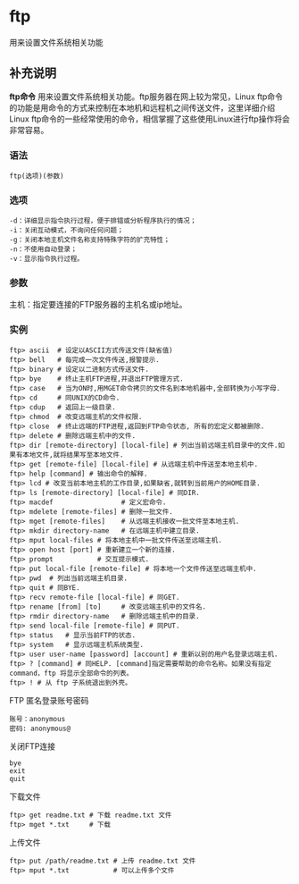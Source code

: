 ftp
===

用来设置文件系统相关功能

## 补充说明

**ftp命令** 用来设置文件系统相关功能。ftp服务器在网上较为常见，Linux ftp命令的功能是用命令的方式来控制在本地机和远程机之间传送文件，这里详细介绍Linux ftp命令的一些经常使用的命令，相信掌握了这些使用Linux进行ftp操作将会非常容易。

###  语法 

```shell
ftp(选项)(参数)
```

###  选项 

```shell
-d：详细显示指令执行过程，便于排错或分析程序执行的情况；
-i：关闭互动模式，不询问任何问题；
-g：关闭本地主机文件名称支持特殊字符的扩充特性；
-n：不使用自动登录；
-v：显示指令执行过程。
```

###  参数 

主机：指定要连接的FTP服务器的主机名或ip地址。

###  实例 

```shell
ftp> ascii  # 设定以ASCII方式传送文件(缺省值) 
ftp> bell   # 每完成一次文件传送,报警提示. 
ftp> binary # 设定以二进制方式传送文件. 
ftp> bye    # 终止主机FTP进程,并退出FTP管理方式. 
ftp> case   # 当为ON时,用MGET命令拷贝的文件名到本地机器中,全部转换为小写字母. 
ftp> cd     # 同UNIX的CD命令. 
ftp> cdup   # 返回上一级目录. 
ftp> chmod  # 改变远端主机的文件权限. 
ftp> close  # 终止远端的FTP进程,返回到FTP命令状态, 所有的宏定义都被删除. 
ftp> delete # 删除远端主机中的文件. 
ftp> dir [remote-directory] [local-file] # 列出当前远端主机目录中的文件.如果有本地文件,就将结果写至本地文件. 
ftp> get [remote-file] [local-file] # 从远端主机中传送至本地主机中. 
ftp> help [command] # 输出命令的解释. 
ftp> lcd # 改变当前本地主机的工作目录,如果缺省,就转到当前用户的HOME目录. 
ftp> ls [remote-directory] [local-file] # 同DIR. 
ftp> macdef                 # 定义宏命令. 
ftp> mdelete [remote-files] # 删除一批文件. 
ftp> mget [remote-files]    # 从远端主机接收一批文件至本地主机. 
ftp> mkdir directory-name   # 在远端主机中建立目录. 
ftp> mput local-files # 将本地主机中一批文件传送至远端主机. 
ftp> open host [port] # 重新建立一个新的连接. 
ftp> prompt           # 交互提示模式. 
ftp> put local-file [remote-file] # 将本地一个文件传送至远端主机中. 
ftp> pwd  # 列出当前远端主机目录. 
ftp> quit # 同BYE. 
ftp> recv remote-file [local-file] # 同GET. 
ftp> rename [from] [to]     # 改变远端主机中的文件名. 
ftp> rmdir directory-name   # 删除远端主机中的目录. 
ftp> send local-file [remote-file] # 同PUT. 
ftp> status   # 显示当前FTP的状态. 
ftp> system   # 显示远端主机系统类型. 
ftp> user user-name [password] [account] # 重新以别的用户名登录远端主机. 
ftp> ? [command] # 同HELP. [command]指定需要帮助的命令名称。如果没有指定 command，ftp 将显示全部命令的列表。
ftp> ! # 从 ftp 子系统退出到外壳。
```

FTP 匿名登录账号密码

```shell
账号：anonymous
密码: anonymous@
```


关闭FTP连接

```shell
bye
exit
quit
```

下载文件

```shell
ftp> get readme.txt # 下载 readme.txt 文件
ftp> mget *.txt     # 下载 
```

上传文件

```shell
ftp> put /path/readme.txt # 上传 readme.txt 文件
ftp> mput *.txt           # 可以上传多个文件
```


<!-- Linux命令行搜索引擎：https://jaywcjlove.github.io/linux-command/ -->
